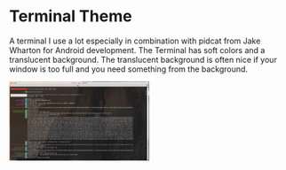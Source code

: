 # Terminal Theme
A terminal I use a lot especially in combination with pidcat from Jake Wharton for Android development. The Terminal has soft colors and a translucent background. The translucent background is often nice if your window is too full and you need something from the background. 

<img src="https://github.com/DanielMartinus/Terminal-theme-decent/blob/master/image/terminal.png" width="50%">
